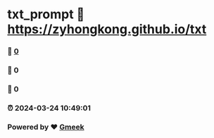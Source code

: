 # txt_prompt :link: https://zyhongkong.github.io/txt 
### :page_facing_up: [0](https://zyhongkong.github.io/txt/tag.html) 
### :speech_balloon: 0 
### :hibiscus: 0 
### :alarm_clock: 2024-03-24 10:49:01 
### Powered by :heart: [Gmeek](https://github.com/Meekdai/Gmeek)
